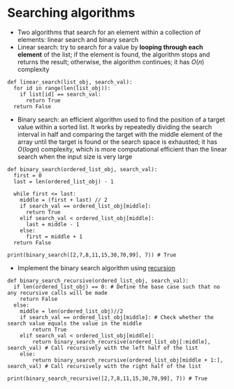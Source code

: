 # Searching algorithms
- Two algorithms that search for an element within a collection of elements: linear search and binary search
- Linear search: try to search for a value by **looping through each element** of the list; if the element is found, the algorithm stops and returns the result; otherwise, the algorithm continues; it has $O(n)$ complexity

```
def linear_search(list_obj, search_val):
  for id in range(len(list_obj)):
    if list[id] == search_val:
      return True
  return False
```

- Binary search: an efficient algorithm used to find the position of a target value within a sorted list. It works by repeatedly dividing the search interval in half and comparing the target with the middle element of the array until the target is found or the search space is exhausted; it has $O(log n)$ complexity, which is more computational efficient than the linear search when the input size is very large
```
def binary_search(ordered_list_obj, search_val):
  first = 0
  last = len(ordered_list_obj) - 1

  while first <= last:
    middle = (first + last) // 2
    if search_val == ordered_list_obj[middle]:
      return True
    elif search_val < ordered_list_obj[middle]:
      last = middle - 1
    else:
      first = middle + 1
  return False

print(binary_search([2,7,8,11,15,30,70,99], 7)) # True
```

- Implement the binary search algorithm using [recursion](Recursion.md)
```
def binary_search_recursive(ordered_list_obj, search_val):
  if len(ordered_list_obj) == 0: # Define the base case such that no any recursive calls will be made
    return False
  else:
    middle = len(ordered_list_obj)//2
    if search_val == ordered_list_obj[middle]: # Check whether the search value equals the value in the middle
        return True
    elif search_val < ordered_list_obj[middle]:
        return binary_search_recursive(ordered_list_obj[:middle], search_val) # Call recursively with the left half of the list
    else:
        return binary_search_recursive(ordered_list_obj[middle + 1:], search_val) # Call recursively with the right half of the list
  
print(binary_search_recursive([2,7,8,11,15,30,70,99], 7)) # True
```
